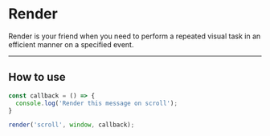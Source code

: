 # Render

Render is your friend when you need to perform a repeated visual task in an efficient manner on a specified event.

***

## How to use

```javascript
const callback = () => {
  console.log('Render this message on scroll');
}

render('scroll', window, callback);
```
